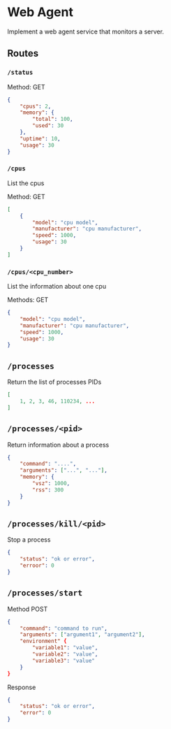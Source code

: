 # Web Agent

Implement a web agent service that monitors a server.

## Routes

### `/status`

Method: GET

```json
{
    "cpus": 2,
    "memory": {
        "total": 100,
        "used": 30
    },
    "uptime": 10,
    "usage": 30
}
```

### `/cpus`

List the cpus

Method: GET

```json
[
    {
        "model": "cpu model",
        "manufacturer": "cpu manufacturer",
        "speed": 1000,
        "usage": 30
    }
]
```

### `/cpus/<cpu_number>`

List the information about one cpu

Methods: GET

```json
{
    "model": "cpu model",
    "manufacturer": "cpu manufacturer",
    "speed": 1000,
    "usage": 30
}
```

## `/processes`

Return the list of processes PIDs

```json
[
    1, 2, 3, 46, 110234, ...
]
```

## `/processes/<pid>`

Return information about a process

```json
{
    "command": "....",
    "arguments": ["...", "..."],
    "memory": {
        "vsz": 1000,
        "rss": 300
    }
}
```

## `/processes/kill/<pid>`

Stop a process

```json
{
    "status": "ok or error",
    "erroor": 0
}
```

## `/processes/start`

Method POST

```json
{
    "command": "command to run",
    "arguments": ["argument1", "argument2"],
    "environment" {
        "variable1": "value",
        "variable2": "value",
        "variable3": "value"
    }
}
```

Response

```json
{
    "status": "ok or error",
    "error": 0
}
```
